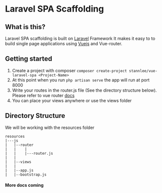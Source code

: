 # Laravel SPA Scaffolding

## What is this?
Laravel SPA scaffolding is built on [Laravel](https://laravel.com/docs/) Framework
It makes it easy to to build single page applications using [Vuejs](https://vuejs.org) and Vue-router.

## Getting started 
1. Create a project with composer `composer create-project stannlee/vue-laravel-spa <Project-Name>`
2. At this point when you run `php artisan serve` the app will run at port 8000
3. Write your routes in the router.js file (See the directory structure below). Please refer to vue router [docs](https://router.vuejs.org/)
4. You can place your views anywhere or use the views folder

## Directory Structure
We will be working with the resources folder
```
resources
|---js
|   |--router
|   |    |
|   |    |---router.js
|   |
|   |--views
|   |
|   |--app.js
|   |--bootstrap.js
```
#### More docs coming